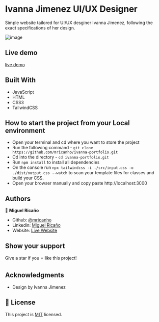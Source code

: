 # Ivanna Jimenez UI/UX Designer

Simple website tailored for UI/UX desginer Ivanna Jimenez, following the exact specifications of her design.

![image](./screenshot.png)

## Live demo

[live demo](http://ivannajimenez.com/)

## Built With

- JavaScript
- HTML
- CSS3
- TailwindCSS

## How to start the project from your Local environment

- Open your terminal and cd where you want to store the project
- Run the following command - `git clone https://github.com/mricanho/ivanna-portfolio.git`
- Cd into the directory - `cd ivanna-portfolio.git`
- Run `npm install` to install all dependencies
- On the console run `npx tailwindcss -i ./src/input.css -o ./dist/output.css --watch` to scan your template files for classes and build your CSS.
- Open your browser manually and copy paste http://localhost:3000

## Authors

👤 **Miguel Ricaño**

- Github: [@mricanho](https://github.com/mricanho)
- Linkedin: [Miguel Ricaño](https://www.linkedin.com/in/mricanho/)
- Website: [Live Website](https://www.miguelricano.me)


## Show your support

Give a star if you :star: like this project!

## Acknowledgments

- Design by Ivanna Jimenez

## 📝 License

This project is [MIT](LICENSE) licensed.

